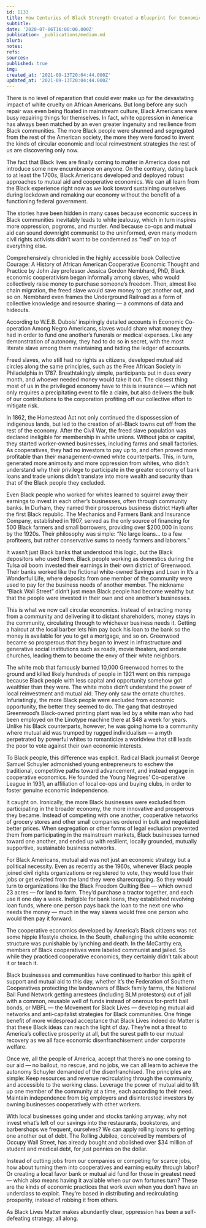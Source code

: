 ```yaml
---
id: 1133
title: How Centuries of Black Strength Created a Blueprint for Economic Recovery
subtitle: 
date: '2020-07-06T16:00:00.000Z'
publication: _publications/medium.md
blurb: 
notes: 
refs: 
sources: 
published: true
img: 
created_at: '2021-09-13T20:04:44.000Z'
updated_at: '2021-09-13T20:04:44.000Z'
---
```

There is no level of reparation that could ever make up for the devastating impact of white cruelty on African Americans. But long before any such repair was even being floated in mainstream culture, Black Americans were busy repairing things for themselves. In fact, white oppression in America has always been matched by an even greater ingenuity and resilience from Black communities. The more Black people were shunned and segregated from the rest of the American society, the more they were forced to invent the kinds of circular economic and local reinvestment strategies the rest of us are discovering only now.

The fact that Black lives are finally coming to matter in America does not introduce some new encumbrance on anyone. On the contrary, dating back to at least the 1700s, Black Americans developed and deployed robust approaches to mutual aid and cooperative economics. We can all learn from the Black experience right now as we look toward sustaining ourselves during lockdown and remaking our economy without the benefit of a functioning federal government.

The stories have been hidden in many cases because economic success in Black communities inevitably leads to white jealousy, which in turn inspires more oppression, pogroms, and murder. And because co-ops and mutual aid can sound downright communist to the uninformed, even many modern civil rights activists didn’t want to be condemned as “red” on top of everything else.

Comprehensively chronicled in the highly accessible book Collective Courage: A History of African American Cooperative Economic Thought and Practice by John Jay professor Jessica Gordon Nembhard, PhD, Black economic cooperativism began informally among slaves, who would collectively raise money to purchase someone’s freedom. Then, almost like chain migration, the freed slave would save money to get another out, and so on. Nembhard even frames the Underground Railroad as a form of collective knowledge and resource sharing — a commons of data and hideouts.

According to W.E.B. Dubois’ inspiringly detailed accounts in Economic Co-operation Among Negro Americans, slaves would share what money they had in order to fund one another’s funerals or medical expenses. Like any demonstration of autonomy, they had to do so in secret, with the most literate slave among them maintaining and hiding the ledger of accounts.

Freed slaves, who still had no rights as citizens, developed mutual aid circles along the same principles, such as the Free African Society in Philadelphia in 1787. Breathtakingly simple, participants put in dues every month, and whoever needed money would take it out. The closest thing most of us in the privileged economy have to this is insurance — which not only requires a precipitating event to file a claim, but also delivers the bulk of our contributions to the corporation profiting off our collective effort to mitigate risk.

In 1862, the Homestead Act not only continued the dispossession of indigenous lands, but led to the creation of all-Black towns cut off from the rest of the economy. After the Civil War, the freed slave population was declared ineligible for membership in white unions. Without jobs or capital, they started worker-owned businesses, including farms and small factories. As cooperatives, they had no investors to pay up to, and often proved more profitable than their management-owned white counterparts. This, in turn, generated more animosity and more oppression from whites, who didn’t understand why their privilege to participate in the greater economy of bank loans and trade unions didn’t translate into more wealth and security than that of the Black people they excluded.

Even Black people who worked for whites learned to squirrel away their earnings to invest in each other’s businesses, often through community banks. In Durham, they named their prosperous business district Hayti after the first Black republic. The Mechanics and Farmers Bank and Insurance Company, established in 1907, served as the only source of financing for 500 Black farmers and small borrowers, providing over $200,000 in loans by the 1920s. Their philosophy was simple: “No large loans… to a few profiteers, but rather conservative sums to needy farmers and laborers.”

It wasn’t just Black banks that understood this logic, but the Black depositors who used them. Black people working as domestics during the Tulsa oil boom invested their earnings in their own district of Greenwood. Their banks worked like the fictional white-owned Savings and Loan in It’s a Wonderful Life, where deposits from one member of the community were used to pay for the business needs of another member. The nickname “Black Wall Street” didn’t just mean Black people had become wealthy but that the people were invested in their own and one another’s businesses.

This is what we now call circular economics. Instead of extracting money from a community and delivering it to distant shareholders, money stays in the community, circulating through to whichever business needs it. Getting a haircut at the local barber lets him pay back his loan to the bank so the money is available for you to get a mortgage, and so on. Greenwood became so prosperous that they began to invest in infrastructure and generative social institutions such as roads, movie theaters, and ornate churches, leading them to become the envy of their white neighbors.

The white mob that famously burned 10,000 Greenwood homes to the ground and killed likely hundreds of people in 1921 went on this rampage because Black people with less capital and opportunity somehow got wealthier than they were. The white mobs didn’t understand the power of local reinvestment and mutual aid. They only saw the ornate churches. Infuriatingly, the more Black people were excluded from economic opportunity, the better they seemed to do. The gang that destroyed Greenwood’s Black-owned printing plant was led by a white man who had been employed on the Linotype machine there at $48 a week for years. Unlike his Black counterparts, however, he was going home to a community where mutual aid was trumped by rugged individualism — a myth perpetrated by powerful whites to romanticize a worldview that still leads the poor to vote against their own economic interests.

To Black people, this difference was explicit. Radical Black journalist George Samuel Schuyler admonished young entrepreneurs to eschew the traditional, competitive paths toward advancement, and instead engage in cooperative economics. He founded the Young Negroes’ Co-operative League in 1931, an affiliation of local co-ops and buying clubs, in order to foster genuine economic independence.

It caught on. Ironically, the more Black businesses were excluded from participating in the broader economy, the more innovative and prosperous they became. Instead of competing with one another, cooperative networks of grocery stores and other small companies ordered in bulk and negotiated better prices. When segregation or other forms of legal exclusion prevented them from participating in the mainstream markets, Black businesses turned toward one another, and ended up with resilient, locally grounded, mutually supportive, sustainable business networks.

For Black Americans, mutual aid was not just an economic strategy but a political necessity. Even as recently as the 1960s, whenever Black people joined civil rights organizations or registered to vote, they would lose their jobs or get evicted from the land they were sharecropping. So they would turn to organizations like the Black Freedom Quilting Bee — which owned 23 acres — for land to farm. They’d purchase a tractor together, and each use it one day a week. Ineligible for bank loans, they established revolving loan funds, where one person pays back the loan to the next one who needs the money — much in the way slaves would free one person who would then pay it forward.

The cooperative economics developed by America’s Black citizens was not some hippie lifestyle choice. In the South, challenging the white economic structure was punishable by lynching and death. In the McCarthy era, members of Black cooperatives were labeled communist and jailed. So while they practiced cooperative economics, they certainly didn’t talk about it or teach it.

Black businesses and communities have continued to harbor this spirit of support and mutual aid to this day, whether it’s the Federation of Southern Cooperatives protecting the landowners of Black family farms, the National Bail Fund Network getting arrestees (including BLM protestors) out of jail with a common, reusable well of funds instead of onerous for-profit bail bonds, or MBFL — the Movement for Black Lives — developing mutual aid networks and anti-capitalist strategies for Black communities. One fringe benefit of more widespread acceptance that Black Lives indeed do Matter is that these Black ideas can reach the light of day. They’re not a threat to America’s collective prosperity at all, but the surest path to our mutual recovery as we all face economic disenfranchisement under corporate welfare.

Once we, all the people of America, accept that there’s no one coming to our aid — no bailout, no rescue, and no jobs, we can all learn to achieve the autonomy Schuyler demanded of the disenfranchised. The principles are simple: Keep resources and revenue recirculating through the community, and accessible to the working class. Leverage the power of mutual aid to lift up one member of the community at a time, each according to their need. Maintain independence from big employers and disinterested investors by owning businesses cooperatively with other workers.

With local businesses going under and stocks tanking anyway, why not invest what’s left of our savings into the restaurants, bookstores, and barbershops we frequent, ourselves? We can apply rolling loans to getting one another out of debt. The Rolling Jubilee, conceived by members of Occupy Wall Street, has already bought and abolished over $34 million of student and medical debt, for just pennies on the dollar.

Instead of cutting jobs from our companies or competing for scarce jobs, how about turning them into cooperatives and earning equity through labor? Or creating a local favor bank or mutual aid fund for those in greatest need — which also means having it available when our own fortunes turn? These are the kinds of economic practices that work even when you don’t have an underclass to exploit. They’re based in distributing and recirculating prosperity, instead of robbing it from others.

As Black Lives Matter makes abundantly clear, oppression has been a self-defeating strategy, all along.
